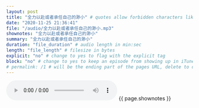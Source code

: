 ```yaml
---
layout: post
title: "全力以赴或者承任自己的渺小" # quotes allow forbidden characters like the colon
date: "2020-11-25 21:36:41"
file: "/audio/全力以赴或者承任自己的渺小.mp3"
shownotes: "全力以赴或者承任自己的渺小"
summary: "全力以赴或者承任自己的渺小"
duration: "file_duration" # audio length in min:sec
length: "file_length" # filesize in bytes
explicit: "no" # change to yes to flag with the explicit tag
block: "no" # change to yes to keep an episode from showing up in iTunes
# permalink: /1 # will be the ending part of the pages URL, delete to default to the title
---
```


<audio controls>
<source src="{{site.url}}{{site.baseurl}}{{ page.file }}" type="audio/x-mp3">
Your browser does not support the audio element.
</audio>
{{ page.shownotes }}

